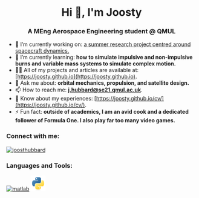 <h1 align="center">Hi 👋, I'm Joosty</h1>
<h3 align="center">A MEng Aerospace Engineering student @ QMUL</h3>

- 🔭 I’m currently working on: [a summer research project centred around spacecraft dynamics.](https://github.com/Joosty/Debris-Mitigation-Summer)
- 🌱 I’m currently learning: **how to simulate impulsive and non-impulsive burns and variable mass systems to simulate complex motion.**
- 👨‍💻 All of my projects and articles are available at: [https://joosty.github.io](https://joosty.github.io).
- 💬 Ask me about: **orbital mechanics, propulsion, and satellite design.**
- 📫 How to reach me: **j.hubbard@se21.qmul.ac.uk**.
- 📄 Know about my experiences: [https://joosty.github.io/cv/](https://joosty.github.io/cv/).
- ⚡ Fun fact: **outside of academics, I am an avid cook and a dedicated follower of Formula One. I also play far too many video games.**

<h3 align="left">Connect with me:</h3>
<p align="left">
  <a href="https://linkedin.com/in/joosthubbard" target="blank"><img align="center" src="https://raw.githubusercontent.com/rahuldkjain/github-profile-readme-generator/master/src/images/icons/Social/linked-in-alt.svg" alt="joosthubbard" height="30" width="40" /></a>
</p>

<h3 align="left">Languages and Tools:</h3>
<p align="left"> 
  <a href="https://www.mathworks.com/" target="_blank" rel="noreferrer"><img src="https://upload.wikimedia.org/wikipedia/commons/2/21/Matlab_Logo.png" alt="matlab" width="40" height="40"/></a> 
  <a href="https://www.python.org" target="_blank" rel="noreferrer"><img src="https://raw.githubusercontent.com/devicons/devicon/master/icons/python/python-original.svg" alt="python" width="40" height="40"/></a>
</p>


<!---
Joosty/Joosty is a ✨ special ✨ repository because its `README.md` (this file) appears on your GitHub profile.
You can click the Preview link to take a look at your changes.
--->
